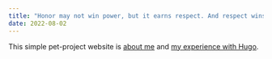 ```yaml
---
title: "Honor may not win power, but it earns respect. And respect wins power!"
date: 2022-08-02
---
```


This simple pet-project website is [about me](/about-me) and [my experience with Hugo](/hugo-experience).